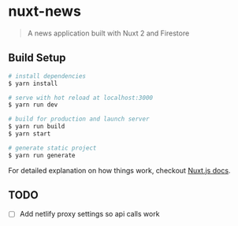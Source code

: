 # nuxt-news

> A news application built with Nuxt 2 and Firestore

## Build Setup

``` bash
# install dependencies
$ yarn install

# serve with hot reload at localhost:3000
$ yarn run dev

# build for production and launch server
$ yarn run build
$ yarn start

# generate static project
$ yarn run generate
```

For detailed explanation on how things work, checkout [Nuxt.js docs](https://nuxtjs.org).


## TODO

- [ ] Add netlify proxy settings so api calls work